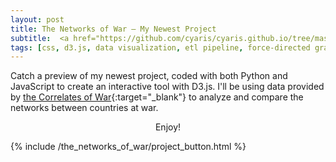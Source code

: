 ```yaml
---
layout: post
title: The Networks of War – My Newest Project
subtitle:  <a href="https://github.com/cyaris/cyaris.github.io/tree/master/_includes/the_networks_of_war" target="_blank">Project Repository</a>
tags: [css, d3.js, data visualization, etl pipeline, force-directed graph, html, javascript, network analysis, pandas, python, web development]
---
```


Catch a preview of my newest project, coded with both Python and JavaScript to create an interactive tool with D3.js. I'll be using data provided by [the Correlates of War](https://correlatesofwar.org/data-sets/COW-war){:target="_blank"} to analyze and compare the networks between countries at war.<br><center>Enjoy!</center>

{% include /the_networks_of_war/project_button.html %}
